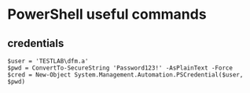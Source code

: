 # PowerShell useful commands

## credentials

```
$user = 'TESTLAB\dfm.a'
$pwd = ConvertTo-SecureString 'Password123!' -AsPlainText -Force
$cred = New-Object System.Management.Automation.PSCredential($user, $pwd)
```